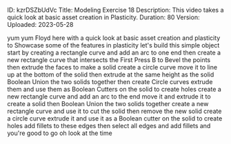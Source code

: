 ID: kzrDSZbUdVc
Title: Modeling Exercise 18
Description: This video takes a quick look at basic asset creation in Plasticity.
Duration: 80
Version: 
Uploaded: 2023-05-28

yum yum Floyd here with a quick look at
basic asset creation and plasticity to
Showcase some of the features in
plasticity let's build this simple
object start by creating a rectangle
curve and add an arc to one end then
create a new rectangle curve that
intersects the First Press B to Bevel
the points then extrude the faces to
make a solid create a circle curve move
it to line up at the bottom of the solid
then extrude at the same height as the
solid Boolean Union the two solids
together
then create Circle curves extrude them
and use them as Boolean Cutters on the
solid to create holes
create a new rectangle curve and add an
arc to the end
move it and extrude it to create a solid
then Boolean Union the two solids
together
create a new rectangle curve and use it
to cut the solid then remove the new
solid
create a circle curve extrude it and use
it as a Boolean cutter on the solid to
create holes
add fillets to these edges
then select all edges and add fillets
and you're good to go
oh look at the time
